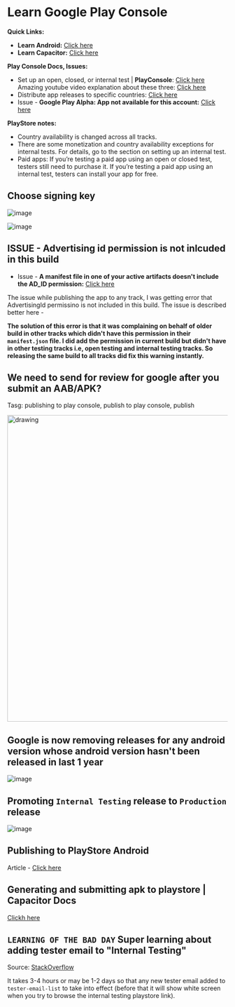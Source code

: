# Learn Google Play Console

**Quick Links:**
- **Learn Android:** [Click here](https://github.com/sahilrajput03/learning_android/blob/main/Readme.md)
- **Learn Capacitor:** [Click here](learn-capacitor.md)

**Play Console Docs, Issues:**
- Set up an open, closed, or internal test \| **PlayConsole**: [Click here](https://support.google.com/googleplay/android-developer/answer/9845334) Amazing youtube video explanation about these three: [Click here](https://www.youtube.com/watch?v=AqFocbUV810&t=31s)
- Distribute app releases to specific countries: [Click here](https://support.google.com/googleplay/android-developer/answer/7550024?hl=en)
- Issue - **Google Play Alpha: App not available for this account:** [Click here](https://stackoverflow.com/questions/59090859/google-play-alpha-app-not-available-for-this-account)

**PlayStore notes:**
- Country availability is changed across all tracks.
- There are some monetization and country availability exceptions for internal tests. For details, go to the section on setting up an internal test.
- Paid apps: If you’re testing a paid app using an open or closed test, testers still need to purchase it. If you’re testing a paid app using an internal test, testers can install your app for free.

## Choose signing key

![image](https://github.com/sahilrajput03/sahilrajput03/assets/31458531/66a1123c-1a22-4bb4-a525-a117a7c97974)

![image](https://github.com/sahilrajput03/sahilrajput03/assets/31458531/53b81b68-966a-4729-b837-c1138a589f6a)

## ISSUE - Advertising id permission is not inlcuded in this build

- Issue - **A manifest file in one of your active artifacts doesn't include the AD_ID permission:** [Click here](https://support.google.com/googleplay/android-developer/thread/235388030/a-manifest-file-in-one-of-your-active-artifacts-doesn-t-include-the-ad-id-permission?hl=en)

The issue while publishing the app to any track, I was getting error that AdvertisingId permissino is not included in this build. The issue is described better here -

**The solution of this error is that it was complaining on behalf of older build in other tracks which didn't have this permission in their `manifest.json` file. I did add the permission in current build but didn't have in other testing tracks i.e, open testing and internal testing tracks. So releasing the same build to all tracks did fix this warning instantly.**

## We need to send for review for google after you submit an AAB/APK?

Tasg: publishing to play console, publish to play console, publish

<img src="https://github.com/sahilrajput03/sahilrajput03/assets/31458531/227028bc-9cf1-4350-8913-1b9a38c02dab" alt="drawing" width="700"/>


## Google is now removing releases for any android version whose android version hasn't been released in last 1 year

![image](https://github.com/sahilrajput03/sahilrajput03/assets/31458531/ffcded5a-b9f0-450d-b4c0-c88b50af781b)

## Promoting `Internal Testing` release to `Production` release

![image](https://github.com/sahilrajput03/sahilrajput03/assets/31458531/b073acf1-edbe-4e8f-830e-aef56764a741)

## Publishing to PlayStore Android

Article - [Click here](https://appinventiv.com/blog/how-to-submit-app-to-google-play-store/)

## Generating and submitting apk to playstore | Capacitor Docs

[Clickh here](https://ionic.io/blog/building-and-releasing-your-capacitor-android-app)

## `LEARNING OF THE BAD DAY` Super learning about adding tester email to "Internal Testing"

Source:  [StackOverflow](https://stackoverflow.com/questions/63253254/google-play-blank-screen-loading-forever-internal-testing-and-public-alpha-track)

It takes 3-4 hours or may be 1-2 days so that any new tester email added to `tester-email-list` to take into effect (before that it will show white screen when you try to browse the internal testing playstore link). 

